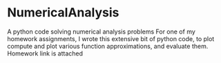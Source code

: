 # NumericalAnalysis
A python code solving numerical analysis problems
For one of my homework assignments, I wrote this extensive bit of python code, to plot compute and plot various function approximations, and evaluate them. Homework link is attached
